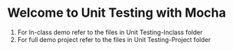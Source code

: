# Welcome to Unit Testing with Mocha

1. For In-class demo refer to the files in Unit Testing-Inclass folder
2. For full demo project refer to the files in Unit Testing-Project folder

